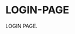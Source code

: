 # LOGIN-PAGE                                             
LOGIN PAGE.                                                                                          
                                                            
                       
                                                                                                      
        
                
                                                                                           




                                               
                                                                                                                                                                                                                         

